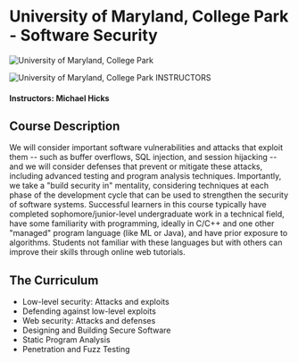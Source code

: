 # University of Maryland, College Park - Software Security

![University of Maryland, College Park](https://i.imgur.com/HmY90bD.png)

![University of Maryland, College Park](http://i.imgur.com/Qktqnu1.png) INSTRUCTORS
#### Instructors: Michael Hicks

## Course Description

We will consider important software vulnerabilities and attacks that exploit them -- such as buffer overflows, SQL injection, and session hijacking -- and we will consider defenses that prevent or mitigate these attacks, including advanced testing and program analysis techniques. Importantly, we take a "build security in" mentality, considering techniques at each phase of the development cycle that can be used to strengthen the security of software systems. Successful learners in this course typically have completed sophomore/junior-level undergraduate work in a technical field, have some familiarity with programming, ideally in C/C++ and one other "managed" program language (like ML or Java), and have prior exposure to algorithms. Students not familiar with these languages but with others can improve their skills through online web tutorials.

## The Curriculum

- Low-level security: Attacks and exploits
- Defending against low-level exploits
- Web security: Attacks and defenses
- Designing and Building Secure Software
- Static Program Analysis
- Penetration and Fuzz Testing